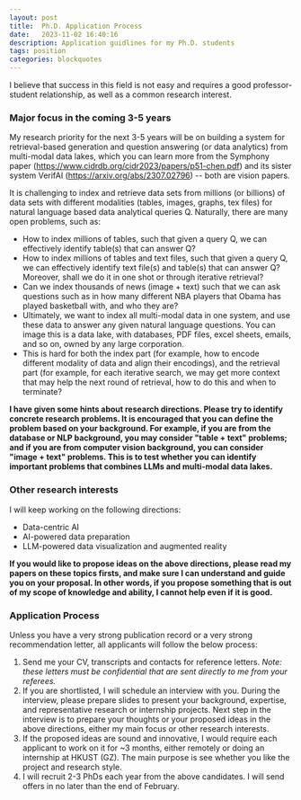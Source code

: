 ```yaml
---
layout: post
title:  Ph.D. Application Process
date:   2023-11-02 16:40:16
description: Application guidlines for my Ph.D. students
tags: position
categories: blockquotes
---
```

I believe that success in this field is not easy and requires a good professor-student relationship, as well as a common research interest.

### Major focus in the coming 3-5 years

My research priority for the next 3-5 years will be on building a system for retrieval-based generation and question answering (or data analytics) from multi-modal data lakes, which you can learn more from the Symphony paper (https://www.cidrdb.org/cidr2023/papers/p51-chen.pdf) and its sister system VerifAI (https://arxiv.org/abs/2307.02796) -- both are vision papers.

It is challenging to index and retrieve data sets from millions (or billions) of data sets with different modalities (tables, images, graphs, tex files) for natural language based data analytical queries Q. Naturally, there are many open problems, such as:

<ul>
    <li>
        How to index millions of tables, such that given a query Q, we can effectively identify table(s) that can answer Q?
    </li> 
    <li>
        How to index millions of tables and text files, such that given a query Q, we can effectively identify text file(s) and table(s) that can answer Q? Moreover, shall we do it in one shot or through iterative retrieval?
    </li>
    <li>
        Can we index thousands of news (image + text) such that we can ask questions such as in how many different NBA players that Obama has played basketball with, and who they are?
    </li>
    <li>
        Ultimately, we want to index all multi-modal data in one system, and use these data to answer any given natural language questions. You can image this is a data lake, with databases, PDF files, excel sheets, emails, and so on, owned by any large corporation.
    </li>
    <li>
        This is hard for both the index part (for example, how to encode different modality of data and align their encodings), and the retrieval part (for example, for each iterative search, we may get more context that may help the next round of retrieval, how to do this and when to terminate?
    </li>
</ul>

<strong>
    I have given some hints about research directions. Please try to identify concrete research problems. It is encouraged that you can define the problem based on your background. For example, if you are from the database or NLP background, you may consider "table + text" problems; and if you are from computer vision background, you can consider "image + text" problems. This is to test whether you can identify important problems that combines LLMs and multi-modal data lakes.
</strong>

### Other research interests

I will keep working on the following directions:

<ul>
    <li>
        Data-centric AI
    </li> 
    <li>
        AI-powered data preparation
    </li>
    <li>
        LLM-powered data visualization and augmented reality
    </li>
</ul>

<strong>
    If you would like to propose ideas on the above directions, please read my papers on these topics firsts, and make sure I can understand and guide you on your proposal. In other words, if you propose something that is out of my scope of knowledge and ability, I cannot help even if it is good.
</strong>

### Application Process

Unless you have a very strong publication record or a very strong recommendation letter, all applicants will follow the below process:

<ol>
    <li>
        Send me your CV, transcripts and contacts for reference letters. 
        <em>
            Note: these letters must be confidential that are sent directly to me from your referees.
        </em>
    </li> 
    <li>
        If you are shortlisted, I will schedule an interview with you. During the interview, please prepare slides to present your background, expertise, and representative research or internship projects. Next step in the interview is to prepare your thoughts or your proposed ideas in the above directions, either my main focus or other research interests. 
    </li>
    <li>
        If the proposed ideas are sound and innovative, I would require each applicant to work on it for ~3 months, either remotely or doing an internship at HKUST (GZ). The main purpose is see whether you like the project and research style.
    </li>
    <li>
        I will recruit 2-3 PhDs each year from the above candidates. I will send offers in no later than the end of February.
    </li>
</ol>
